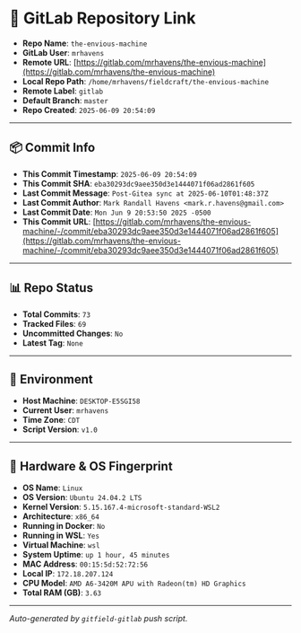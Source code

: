 # 🔗 GitLab Repository Link

- **Repo Name**: `the-envious-machine`
- **GitLab User**: `mrhavens`
- **Remote URL**: [https://gitlab.com/mrhavens/the-envious-machine](https://gitlab.com/mrhavens/the-envious-machine)
- **Local Repo Path**: `/home/mrhavens/fieldcraft/the-envious-machine`
- **Remote Label**: `gitlab`
- **Default Branch**: `master`
- **Repo Created**: `2025-06-09 20:54:09`

---

## 📦 Commit Info

- **This Commit Timestamp**: `2025-06-09 20:54:09`
- **This Commit SHA**: `eba30293dc9aee350d3e1444071f06ad2861f605`
- **Last Commit Message**: `Post-Gitea sync at 2025-06-10T01:48:37Z`
- **Last Commit Author**: `Mark Randall Havens <mark.r.havens@gmail.com>`
- **Last Commit Date**: `Mon Jun 9 20:53:50 2025 -0500`
- **This Commit URL**: [https://gitlab.com/mrhavens/the-envious-machine/-/commit/eba30293dc9aee350d3e1444071f06ad2861f605](https://gitlab.com/mrhavens/the-envious-machine/-/commit/eba30293dc9aee350d3e1444071f06ad2861f605)

---

## 📊 Repo Status

- **Total Commits**: `73`
- **Tracked Files**: `69`
- **Uncommitted Changes**: `No`
- **Latest Tag**: `None`

---

## 🧽 Environment

- **Host Machine**: `DESKTOP-E5SGI58`
- **Current User**: `mrhavens`
- **Time Zone**: `CDT`
- **Script Version**: `v1.0`

---

## 🧬 Hardware & OS Fingerprint

- **OS Name**: `Linux`
- **OS Version**: `Ubuntu 24.04.2 LTS`
- **Kernel Version**: `5.15.167.4-microsoft-standard-WSL2`
- **Architecture**: `x86_64`
- **Running in Docker**: `No`
- **Running in WSL**: `Yes`
- **Virtual Machine**: `wsl`
- **System Uptime**: `up 1 hour, 45 minutes`
- **MAC Address**: `00:15:5d:52:72:56`
- **Local IP**: `172.18.207.124`
- **CPU Model**: `AMD A6-3420M APU with Radeon(tm) HD Graphics`
- **Total RAM (GB)**: `3.63`

---

_Auto-generated by `gitfield-gitlab` push script._
